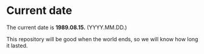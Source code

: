 # Current date

The current date is **1989.08.15.** (YYYY.MM.DD.)

This repository will be good when the world ends, so we will know how long it lasted.